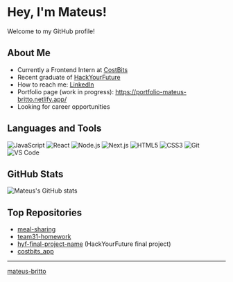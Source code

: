 # Hey, I'm Mateus!

Welcome to my GitHub profile!

## About Me

- Currently a Frontend Intern at [CostBits](https://github.com/CostBits)
- Recent graduate of [HackYourFuture](https://www.hackyourfuture.net/)
- How to reach me: [LinkedIn](https://www.linkedin.com/in/mateus-britto/)
- Portfolio page (work in progress): https://portfolio-mateus-britto.netlify.app/
- Looking for career opportunities 

## Languages and Tools

![JavaScript](https://img.shields.io/badge/-JavaScript-black?style=flat-square&logo=javascript)
![React](https://img.shields.io/badge/-React-black?style=flat-square&logo=react)
![Node.js](https://img.shields.io/badge/-Node.js-black?style=flat-square&logo=node.js)
![Next.js](https://img.shields.io/badge/-Next.js-black?style=flat-square&logo=next.js)
![HTML5](https://img.shields.io/badge/-HTML5-black?style=flat-square&logo=html5)
![CSS3](https://img.shields.io/badge/-CSS3-black?style=flat-square&logo=css3)
![Git](https://img.shields.io/badge/-Git-black?style=flat-square&logo=git)
![VS Code](https://img.shields.io/badge/-VS%20Code-black?style=flat-square&logo=visual-studio-code)

## GitHub Stats

![Mateus's GitHub stats](https://github-readme-stats.vercel.app/api?username=mateus-britto&show_icons=true&theme=radical)

## Top Repositories

- [meal-sharing](https://github.com/mateus-britto/meal-sharing)
- [team31-homework](https://github.com/mateus-britto/team31-homework)
- [hyf-final-project-name](https://github.com/nigerabed/hyf-final-project-name) (HackYourFuture final project)
- [costbits_app](https://github.com/CostBits/costbits_app)

---

[mateus-britto](https://github.com/mateus-britto)

<!--
**mateus-britto/mateus-britto** is a ✨ _special_ ✨ repository because its `README.md` (this file) appears on your GitHub profile.

Here are some ideas to get you started:

- 🔭 I’m currently working on ...
- 🌱 I’m currently learning ...
- 👯 I’m looking to collaborate on ...
- 🤔 I’m looking for help with ...
- 💬 Ask me about ...
- 📫 How to reach me: ...
- 😄 Pronouns: ...
- ⚡ Fun fact: ...
-->
